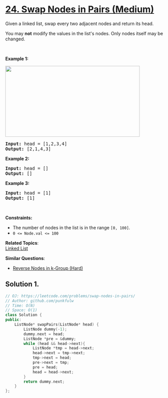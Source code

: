 # [24. Swap Nodes in Pairs (Medium)](https://leetcode.com/problems/swap-nodes-in-pairs/)

<p>Given a&nbsp;linked list, swap every two adjacent nodes and return its head.</p>

<p>You may <strong>not</strong> modify the values in the list's nodes. Only nodes itself may be changed.</p>

<p>&nbsp;</p>
<p><strong>Example 1:</strong></p>
<img alt="" src="https://assets.leetcode.com/uploads/2020/10/03/swap_ex1.jpg" style="width: 422px; height: 222px;">
<pre><strong>Input:</strong> head = [1,2,3,4]
<strong>Output:</strong> [2,1,4,3]
</pre>

<p><strong>Example 2:</strong></p>

<pre><strong>Input:</strong> head = []
<strong>Output:</strong> []
</pre>

<p><strong>Example 3:</strong></p>

<pre><strong>Input:</strong> head = [1]
<strong>Output:</strong> [1]
</pre>

<p>&nbsp;</p>
<p><strong>Constraints:</strong></p>

<ul>
	<li>The number of nodes in the&nbsp;list&nbsp;is in the range <code>[0, 100]</code>.</li>
	<li><code>0 &lt;= Node.val &lt;= 100</code></li>
</ul>


**Related Topics**:  
[Linked List](https://leetcode.com/tag/linked-list/)

**Similar Questions**:
* [Reverse Nodes in k-Group (Hard)](https://leetcode.com/problems/reverse-nodes-in-k-group/)

## Solution 1.

```cpp
// OJ: https://leetcode.com/problems/swap-nodes-in-pairs/
// Author: github.com/punkfulw
// Time: O(N)
// Space: O(1)
class Solution {
public:
    ListNode* swapPairs(ListNode* head) {
        ListNode dummy(-1);
        dummy.next = head;
        ListNode *pre = &dummy;
        while (head && head->next){
            ListNode *tmp = head->next;
            head->next = tmp->next;
            tmp->next = head;
            pre->next = tmp;
            pre = head;
            head = head->next;
        }
        return dummy.next;
    }
};
```
